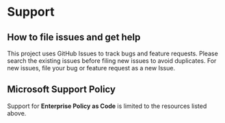 # Support

## How to file issues and get help  

This project uses GitHub Issues to track bugs and feature requests.
Please search the existing issues before filing new issues to avoid duplicates. For new issues, file your bug or feature request as a new Issue.

## Microsoft Support Policy  

Support for **Enterprise Policy as Code** is limited to the resources listed above.
